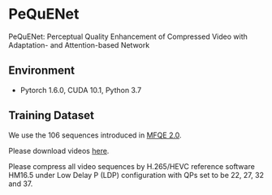 # PeQuENet
PeQuENet: Perceptual Quality Enhancement of Compressed Video with Adaptation- and Attention-based Network

## Environment

- Pytorch 1.6.0, CUDA 10.1, Python 3.7

## Training Dataset

We use the 106 sequences introduced in [MFQE 2.0](https://github.com/RyanXingQL/MFQEv2.0). 

Please download videos [here](https://github.com/RyanXingQL/MFQEv2.0/wiki/MFQEv2-Dataset).

Please compress all video sequences by H.265/HEVC reference software HM16.5 under Low Delay P (LDP) configuration with QPs set to be 22, 27, 32 and 37.
